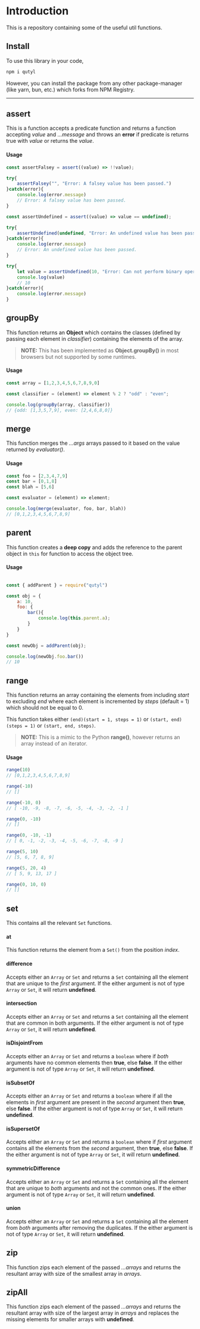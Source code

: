 # Introduction

This is a repository containing some of the useful util functions.

## Install

To use this library in your code,

```bash
npm i qutyl
```

However, you can install the package from any other package-manager (like yarn, bun, etc.) which forks from NPM Registry.

---

## assert

This is a function accepts a predicate function and returns a function accepting _value_ and _...message_ and throws an **error** if predicate is returns true with _value_ or returns the _value_.

#### Usage

```Javascript
const assertFalsey = assert((value) => !!value);

try{
	assertFalsey("", "Error: A falsey value has been passed.")
}catch(error){
	console.log(error.message)
	// Error: A falsey value has been passed.
}

const assertUndefined = assert((value) => value == undefined);

try{
	assertUndefined(undefined, "Error: An undefined value has been passed.")
}catch(error){
	console.log(error.message)
	// Error: An undefined value has been passed.
}

try{
	let value = assertUndefined(10, "Error: Can not perform binary operation on undefined.")
	console.log(value)
	// 10
}catch(error){
	console.log(error.message)
}
```

## groupBy

This function returns an **Object** which contains the classes (defined by passing each element in _classifier_) containing the elements of the array.

> **NOTE:** This has been implemented as **Object.groupBy()** in most browsers but not supported by some runtimes.

#### Usage

```Javascript
const array = [1,2,3,4,5,6,7,8,9,0]

const classifier = (element) => element % 2 ? "odd" : "even";

console.log(groupBy(array, classifier))
// {odd: [1,3,5,7,9], even: [2,4,6,8,0]}
```

## merge

This function merges the _...args_ arrays passed to it based on the value returned by _evaluator()_.

#### Usage

```Javascript
const foo = [2,3,4,7,9]
const bar = [0,1,8]
const blah = [5,6]

const evaluator = (element) => element;

console.log(merge(evaluator, foo, bar, blah))
// [0,1,2,3,4,5,6,7,8,9]
```

## parent

This function creates a **deep copy** and adds the reference to the parent object in `this` for function to access the object tree.

#### Usage

```Javascript

const { addParent } = require("qutyl")

const obj = {
	a: 10,
	foo: {
		bar(){
			console.log(this.parent.a);
		}
	}
}

const newObj = addParent(obj);

console.log(newObj.foo.bar())
// 10
```

## range

This function returns an array containing the elements from including _start_ to excluding _end_ where each element is incremented by _steps_ (default = 1) which should not be equal to 0.

This function takes either `(end)(start = 1, steps = 1)` or `(start, end)(steps = 1)` or `(start, end, steps)`.

> **NOTE:** This is a mimic to the Python **range()**, however returns an array instead of an iterator.

#### Usage

```Javascript
range(10)
// [0,1,2,3,4,5,6,7,8,9]

range(-10)
// []

range(-10, 0)
// [ -10, -9, -8, -7, -6, -5, -4, -3, -2, -1 ]

range(0, -10)
// []

range(0, -10, -1)
// [ 0, -1, -2, -3, -4, -5, -6, -7, -8, -9 ]

range(5, 10)
// [5, 6, 7, 8, 9]

range(5, 20, 4)
// [ 5, 9, 13, 17 ]

range(0, 10, 0)
// []
```

## set

This contains all the relevant `Set` functions.

#### at

This function returns the element from a `Set()` from the position _index_.

#### difference

Accepts either an `Array` or `Set` and returns a `Set` containing all the element that are unique to the _first_ argument. If the either argument is not of type `Array` or `Set`, it will return **undefined**.

#### intersection

Accepts either an `Array` or `Set` and returns a `Set` containing all the element that are common in both arguments. If the either argument is not of type `Array` or `Set`, it will return **undefined**.

#### isDisjointFrom

Accepts either an `Array` or `Set` and returns a `boolean` where if _both_ arguments have no common elements then **true**, else **false**. If the either argument is not of type `Array` or `Set`, it will return **undefined**.

#### isSubsetOf

Accepts either an `Array` or `Set` and returns a `boolean` where if all the elements in _first_ argument are present in the _second_ argument then **true**, else **false**. If the either argument is not of type `Array` or `Set`, it will return **undefined**.

#### isSupersetOf

Accepts either an `Array` or `Set` and returns a `boolean` where if _first_ argument contains all the elements from the _second_ argument, then **true**, else **false**. If the either argument is not of type `Array` or `Set`, it will return **undefined**.

#### symmetricDifference

Accepts either an `Array` or `Set` and returns a `Set` containing all the element that are unique to _both_ arguments and not the common ones. If the either argument is not of type `Array` or `Set`, it will return **undefined**.

#### union

Accepts either an `Array` or `Set` and returns a `Set` containing all the element from _both_ arguments after removing the duplicates. If the either argument is not of type `Array` or `Set`, it will return **undefined**.

## zip

This function zips each element of the passed _...arrays_ and returns the resultant array with size of the smallest array in _arrays_.

## zipAll

This function zips each element of the passed _...arrays_ and returns the resultant array with size of the largest array in _arrays_ and replaces the missing elements for smaller arrays with **undefined**.
